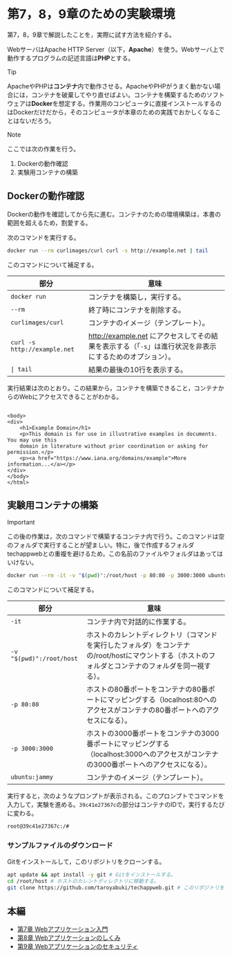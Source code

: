 # 第7，8，9章のための実験環境

第7，8，9章で解説したことを，実際に試す方法を紹介する。

WebサーバはApache HTTP Server（以下，**Apache**）を使う。Webサーバ上で動作するプログラムの記述言語は**PHP**とする。

> [!TIP]
> ApacheやPHPは**コンテナ**内で動作させる。ApacheやPHPがうまく動かない場合には，コンテナを破棄してやり直せばよい。コンテナを構築するためのソフトウェアは**Docker**を想定する。作業用のコンピュータに直接インストールするのはDockerだけだから，そのコンピュータが本章のための実践でおかしくなることはないだろう。

> [!NOTE]
> ここでは次の作業を行う。
> 1. Dockerの動作確認
> 1. 実験用コンテナの構築


## Dockerの動作確認

Dockerの動作を確認してから先に進む。コンテナのための環境構築は，本書の範囲を超えるため，割愛する。

次のコマンドを実行する。

```bash
docker run --rm curlimages/curl curl -s http://example.net | tail
```

このコマンドについて補足する。

部分|意味
--|--
`docker run`|コンテナを構築し，実行する。
`--rm`|終了時にコンテナを削除する。
`curlimages/curl`|コンテナのイメージ（テンプレート）。
`curl -s http://example.net`|http://example.net にアクセスしてその結果を表示する（「`-s`」は進行状況を非表示にするためのオプション）。
`\| tail`|結果の最後の10行を表示する。

実行結果は次のとおり。この結果から，コンテナを構築できること，コンテナからのWebにアクセスできることがわかる。

```

<body>
<div>
    <h1>Example Domain</h1>
    <p>This domain is for use in illustrative examples in documents. You may use this
    domain in literature without prior coordination or asking for permission.</p>
    <p><a href="https://www.iana.org/domains/example">More information...</a></p>
</div>
</body>
</html>
```

## 実験用コンテナの構築

> [!IMPORTANT]
> この後の作業は，次のコマンドで構築するコンテナ内で行う。このコマンドは空のフォルダで実行することが望ましい。特に，後で作成するフォルダtechappwebとの重複を避けるため，この名前のファイルやフォルダはあってはいけない。

```bash
docker run --rm -it -v "$(pwd)":/root/host -p 80:80 -p 3000:3000 ubuntu:jammy
```

このコマンドについて補足する。

部分|意味
--|--
`-it`|コンテナ内で対話的に作業する。
`-v "$(pwd)":/root/host`|ホストのカレントディレクトリ（コマンドを実行したフォルダ）をコンテナの/root/hostにマウントする（ホストのフォルダとコンテナのフォルダを同一視する）。
`-p 80:80`|ホストの80番ポートをコンテナの80番ポートにマッピングする（localhost:80へのアクセスがコンテナの80番ポートへのアクセスになる）。
`-p 3000:3000`|ホストの3000番ポートをコンテナの3000番ポートにマッピングする（localhost:3000へのアクセスがコンテナの3000番ポートへのアクセスになる）。
`ubuntu:jammy`|コンテナのイメージ（テンプレート）。

実行すると，次のようなプロンプトが表示される。このプロンプトでコマンドを入力して，実験を進める。`39c41e27367c`の部分はコンテナのIDで，実行するたびに変わる。

```bash
root@39c41e27367c:/#
```

### サンプルファイルのダウンロード

Gitをインストールして，このリポジトリをクローンする。

```bash
apt update && apt install -y git # Gitをインストールする。
cd /root/host # ホストのカレントディレクトリに移動する。
git clone https://github.com/taroyabuki/techappweb.git # このリポジトリをクローンする。
```

## 本編

- [第7章 Webアプリケーション入門](07.md)
- [第8章 Webアプリケーションのしくみ](08.md)
- [第9章 Webアプリケーションのセキュリティ](09.md)

